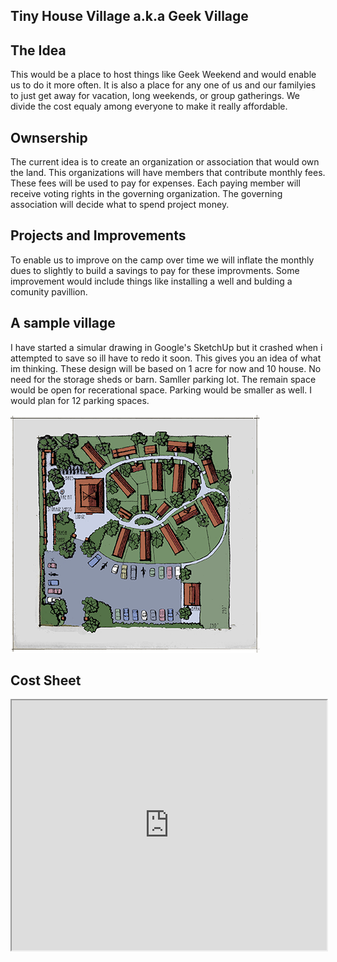 Tiny House Village a.k.a Geek Village
-------------------------------------

## The Idea

This would be a place to host things like Geek Weekend and would enable us to do it more often. It is also a place for any one of us and our familyies to just get away for vacation, long weekends, or group gatherings. We divide the cost equaly among everyone to make it really affordable.

## Ownsership

The current idea is to create an organization or association that would own the land. This organizations will have members that contribute monthly fees. These fees will be used to pay for expenses. Each paying member will receive voting rights in the governing organization. The governing association will decide what to spend project money.

## Projects and Improvements

To enable us to improve on the camp over time we will inflate the monthly dues to slightly to build a savings to pay for these improvments. Some improvement would include things like installing a well and bulding a comunity pavillion.

## A sample village

I have started a simular drawing in Google's SketchUp but it crashed when i attempted to save so ill have to redo it soon. This gives you an idea of what im thinking. These design will be based on 1 acre for now and 10 house. No need for the storage sheds or barn. Samller parking lot. The remain space would be open for recerational space. Parking would be smaller as well. I would plan for 12 parking spaces.

![Geek Village](images/Village.png)

## Cost Sheet

<iframe width="100%" height="400px" src="https://docs.google.com/spreadsheets/d/1P75RTgK8J75-eNwp42ocY-X0Oc7H5pZ1-xhQqALld-Q/pubhtml?widget=true&amp;headers=false"></iframe>